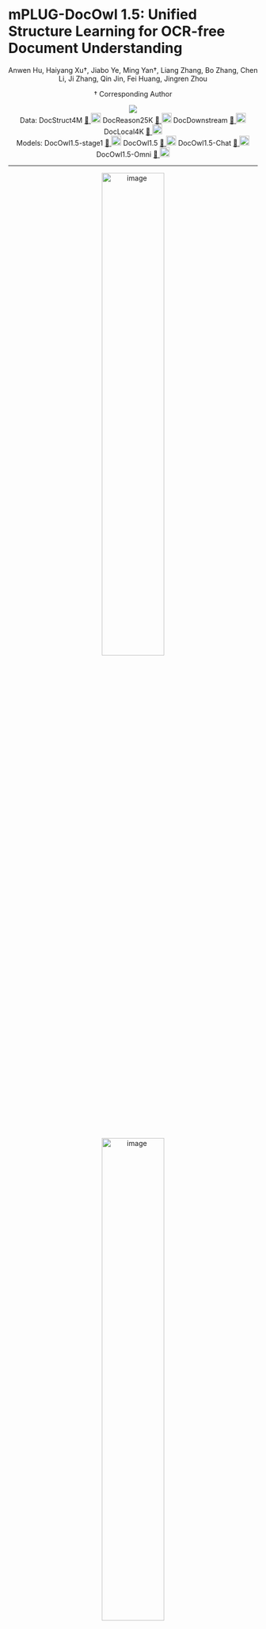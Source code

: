 # mPLUG-DocOwl 1.5: Unified Structure Learning for OCR-free Document Understanding

<div align="center">
Anwen Hu, Haiyang Xu†, Jiabo Ye, Ming Yan†, Liang Zhang, Bo Zhang, Chen Li, Ji Zhang, Qin Jin, Fei Huang, Jingren Zhou

† Corresponding Author

</div>


<div align="center">
<a href="http://arxiv.org/abs/2403.12895"><img src="assets/Paper-Arxiv-orange.svg" ></a>
</div>
<div align="center">
Data: 
DocStruct4M 
<a href="https://huggingface.co/datasets/mPLUG/DocStruct4M">🤗</a><a href="https://www.modelscope.cn/datasets/iic/DocStruct4M/"> <img src="assets/modelscope.png" width='20'></a>
DocReason25K <a href="https://huggingface.co/datasets/mPLUG/DocReason25K">🤗</a><a href="https://www.modelscope.cn/datasets/iic/DocReason25K/"> <img src="assets/modelscope.png" width='20'></a>
DocDownstream <a href="https://huggingface.co/datasets/mPLUG/DocDownstream-1.0">🤗</a><a href="https://www.modelscope.cn/datasets/iic/DocDownstream-1.0/"> <img src="assets/modelscope.png" width='20'></a>
DocLocal4K <a href="https://huggingface.co/datasets/mPLUG/DocLocal4K">🤗</a><a href="https://www.modelscope.cn/datasets/iic/DocLocal4K/"> <img src="assets/modelscope.png" width='20'></a>
</div>
<div align="center">
Models:
DocOwl1.5-stage1 <a href="https://huggingface.co/mPLUG/DocOwl1.5-stage1">🤗</a><a href="https://www.modelscope.cn/models/iic/DocOwl1.5-stage1/"> <img src="assets/modelscope.png" width='20'></a>
DocOwl1.5 <a href="https://huggingface.co/mPLUG/DocOwl1.5">🤗</a><a href="https://www.modelscope.cn/models/iic/DocOwl1.5/"> <img src="assets/modelscope.png" width='20'></a>
DocOwl1.5-Chat <a href="https://huggingface.co/mPLUG/DocOwl1.5-Chat">🤗</a><a href="https://www.modelscope.cn/models/iic/DocOwl1.5-Chat/"> <img src="assets/modelscope.png" width='20'></a>
DocOwl1.5-Omni <a href="https://huggingface.co/mPLUG/DocOwl1.5-Omni">🤗</a><a href="https://www.modelscope.cn/models/iic/DocOwl1.5-Omni/"> <img src="assets/modelscope.png" width='20'></a>
</div>


<hr>
<div align="center">
<img src="assets/radar.png" alt="image" width="50%" height="auto">
<img src="assets/doc_instruct.png" alt="image" width="50%" height="auto">
</div>
</p>

## Spotlights

* Support struct-aware document parsing, table to markdown, chart to markdown.
* Support multi-grained text recognition and text grounding
* Support question answering with simple phrases or detailed explanations.

* Open Source
    - ✅ Training Data: DocStruct4M, DocReason25K, DocDownsteam-1.0
    - ✅ Mutli-grained Text Localization Evaluation set: DocLocal4K
    - ✅ Model: DocOwl1.5-stage1, DocOwl1.5, DocOwl1.5-Chat, DocOwl1.5-Omni
    - ✅ Source code of model inference and evaluation.
    - ✅ Online Demo on ModelScope and HuggingFace.
    - ✅ Source code of launching a local demo.

* Coming soon
    - [ ] Training code.

## Demos
🤗 [HuggingFace Space](https://huggingface.co/spaces/mPLUG/DocOwl)

<img src="assets/modelscope.png" width='20'> [ModelScope Space](https://modelscope.cn/studios/iic/mPLUG-DocOwl/) 

## Training and Evaluation Datasets
|  Dataset   | Download Link |
|  ----  | ----  | 
|  DocStruct4M   | <li>[HuggingFace: mPLUG/DocStruct4M](https://huggingface.co/datasets/mPLUG/DocStruct4M) <li> [ModelScope: iic/DocStruct4M](https://www.modelscope.cn/datasets/iic/DocStruct4M)|
|  DocDownstream-1.0   | <li>[HuggingFace: mPLUG/DocDownstream-1.0](https://huggingface.co/datasets/mPLUG/DocDownstream-1.0) <li> [ModelScope: iic/DocDownstream-1.0](https://www.modelscope.cn/datasets/iic/DocDownstream-1.0)|
|  DocReason25K   | <li>[HuggingFace: mPLUG/DocReason25K](https://huggingface.co/datasets/mPLUG/DocReason25K) <li> [ModelScope: iic/DocReason25K](https://www.modelscope.cn/datasets/iic/DocReason25K)|
|  DocLocal4K   | <li>[HuggingFace: mPLUG/DocLocal4K](https://huggingface.co/datasets/mPLUG/DocLocal4K) <li> [ModelScope: iic/DocLocal4K](https://www.modelscope.cn/datasets/iic/DocLocal4K)|


### DocStruct4M
DocStruct4M is a training set for Unified Structure Learning, covering images of documents, webpages, tables, charts and natural images. It consists of ~3M samples for Struct-aware Parsing tasks and ~1M samples for Multi-grained Text Localization tasks. 

Download DocStruct4M dataset from huggingface [mPLUG/DocStruct4M](https://huggingface.co/datasets/mPLUG/DocStruct4M). Training images (~311G) are split into 8 files, run following cmds to prepare training and validation images.
```
cat partial-imgs* > imgs.tar.gz
tar -zxvf imgs.tar.gz
tar -zxvf val_imgs.tar.gz
```

The dataset is organized in such format:
```
DocStruct4M
├── imgs
├── val_imgs
├── multi_grained_text_localization.jsonl
├── struct_aware_parse.jsonl
├── val.jsonl
```
The ```./imgs``` and ```./val_imgs``` directory contains images for the training and validation samples, respectively. 

### DocDownstream-1.0
DocDownstream-1.0 is the combination of 10 text-rich image understanding benchmarks, including DocVQA, InfographicsVQA, DeepForm, KleisterCharity, WikiTableQuestions, TabFact, ChartQA, TextCaps, TextVQA and VisualMRC, covering tasks of Information Extraction, Visual Question Answering, Natural Language Inference and Image Captioning. All tasks are unified in the form of Visual Question Answering.

Download DocDownstream-1.0 dataset from huggingface [mPLUG/DocDownstream-1.0](https://huggingface.co/datasets/mPLUG/DocDownstream-1.0). Images (~70G) are split into 2 files, run following cmds to prepare images.
```
cat partial-imgs* > imgs.tar.gz
tar -zxvf imgs.tar.gz
```

The dataset is organized in such format:
```
DocDownstream-1.0
├── meta
├── test
├── imgs
├── train.jsonl
├── val.jsonl
```
The ```./imgs``` directory contains images for the training/validation/test samples. The ```train.jsonl``` and ```val.jsonl``` are ensembled samples of 10 datasets for training and validation. There are ~57w samples in ```train.jsonl```. The ```./test``` directory contain test files for each dataset. The ```./meta``` directory contain meta files used for evaluation. 

### DocReason25K
DocReason25K is instruction tuning set with detailed explanation for Visual Document Understanding. It's built based on training samples from DocVQA, InfographicsVQA, WikiTableQuestions, VisualMRC, ChartQA and TextVQA. Detailed explanations are given by GPT3.5/GPT4V and further filtred according to manually annoatetd simple answer.

Download DocReason25K dataset from huggingface [mPLUG/DocReason25K](https://huggingface.co/datasets/mPLUG/DocReason25K). 
The dataset is organized in such format:
```
DocReason25K
├── imgs
├── detailed_explanation.jsonl
```

### DocLocal4K
DocLocal4K is a evaluation set for Multi-grained Text Localization, covering both text recognition and text grounding tasks.

Download DocLocal4K dataset from huggingface [mPLUG/DocLocal4K](https://huggingface.co/datasets/mPLUG/DocLocal4K). 
The dataset is organized in such format:
```
DocLocal4K
├── imgs
├── text_grounding.jsonl
├── text_recognition.jsonl
```

## Models
### Model Card
|  Model   | Download Link  | Abilities |
|  ----  | ----  | ----  |
| DocOwl1.5-stage1  | <li> 🤗[ mPLUG/DocOwl1.5-stage1](https://huggingface.co/mPLUG/DocOwl1.5-stage1) <li> <img src="assets/modelscope.png" width='20'> [iic/DocOwl1.5-stage1](https://www.modelscope.cn/models/iic/DocOwl1.5-stage1/) | <li> document/webpage parsing <li> table to markdown <li> chart to markdown <li> natural image parsing <li> multi-grained text recognition <li> multi-grained text  grounding |
| DocOwl1.5  | <li> 🤗 [mPLUG/DocOwl1.5](https://huggingface.co/mPLUG/DocOwl1.5) <li> <img src="assets/modelscope.png" width='20'> [iic/DocOwl1.5](https://www.modelscope.cn/models/iic/DocOwl1.5/) | <li> VQA with concise answers <li> infomation extraction <li> image captioning <li> natural language inference |
| DocOwl1.5-Chat  | <li> 🤗 [mPLUG/DocOwl1.5-Chat](https://huggingface.co/mPLUG/DocOwl1.5-Chat) <li> <img src="assets/modelscope.png" width='20'> [iic/DocOwl1.5-Chat](https://www.modelscope.cn/models/iic/DocOwl1.5-Chat/) | <li> VQA with detailed explanations <li> VQA with concise answers <li> infomation extraction <li> image captioning <li> natural language inference |
| DocOwl1.5-Omni  |  <li> 🤗 [mPLUG/DocOwl1.5-Omni](https://huggingface.co/mPLUG/DocOwl1.5-Omni) <li> <img src="assets/modelscope.png" width='20'> [iic/DocOwl1.5-Omni](https://www.modelscope.cn/models/iic/DocOwl1.5-Omni/) | <li> document/webpage parsing <li> table to markdown <li> chart to markdown <li> natural image parsing <li> multi-grained text recognition <li> multi-grained text grounding <li> VQA with detailed explanations <li> VQA with concise answers <li> infomation extraction <li> image captioning <li> natural language inference |

### Model Inference
prepare python environments as [mPLUG-Owl2](https://github.com/X-PLUG/mPLUG-Owl/tree/main/mPLUG-Owl2). Versions of some important packages are: ```transformers==4.31.0```

* DocOwl1.5-stage1 inference examples
```
from docowl_infer import DocOwlInfer
model_path='./mPLUG/DocOwl1.5-stage1'
docowl=DocOwlInfer(ckpt_path=model_path, anchors='grid_9', add_global_img=False)
print('load model from ', model_path)

# document/webpage parsing
image='./DocStruct4M/val_imgs/CCpdf/pages/1e531ef22cff3f01dab8720e99427c4f_page19.png'
query='Recognize text in the image.'
answer=docowl.inference(image, query)
print(answer)

# table/chart to markdown
image='./DocStruct4M/val_imgs/TURL/col_type_197091.jpg'
query='Convert the picture to Markdown syntax.'
answer=docowl.inference(image, query)
print(answer)

# natural image parsing
image='./DocStruct4M/val_imgs/OCRCC/02749938.jpg'
query='Provide a description of the image content and text.'
answer=docowl.inference(image, query)
print(answer)
```

* DocOwl1.5-Chat inference examples
```
from docowl_infer import DocOwlInfer
model_path='./mPLUG/DocOwl1.5-chat'
docowl=DocOwlInfer(ckpt_path=model_path, anchors='grid_9', add_global_img=True)
print('load model from ', model_path)

# VQA with concise phrases
image='./DocDownstream-1.0/imgs/DUE_Benchmark/DocVQA/pngs/rnbx0223_193.png'
query='What is the Compound Annual Growth Rate (CAGR) for total assets?'
answer=docowl.inference(image, query)
print(answer)

# VQA with detailed explanation
image='./DocDownstream-1.0/imgs/DUE_Benchmark/DocVQA/pngs/rnbx0223_193.png'
query='What is the Compound Annual Growth Rate (CAGR) for total assets? Answer the question with detailed explanation.'
answer=docowl.inference(image, query)
print(answer)
```

### Model Evaluation
prepare environments for evaluation as follows:
```
pip install textdistance
pip install editdistance
pip install pycocoevalcap
```

Evaluate DocOwl1.5/DocOwl1.5-Chat on 10 downstream tasks:
```
python docowl_benchmark_evaluate.py --model_path $MODEL_PATH --dataset $DATASET --downstream_dir $DOWNSTREAM_DIR_PATH --save_dir $SAVE_DIR
```
Note: ```$DATASET``` should be chosen from ```[DocVQA, InfographicsVQA, WikiTableQuestions, DeepForm,KleisterCharity, TabFact, ChartQA, TextVQA, TextCaps, VisualMRC]```. ```$DOWNSTREAM_DIR_PATH``` is the local path of [mPLUG/DocDownstream-1.0](https://huggingface.co/datasets/mPLUG/DocDownstream-1.0).

Evaluate DocOwl1.5-stage1 on DocLocal4K:
```
python docowl_doclocal4k_evaluate.py --model_path $MODEL_PATH --task $TASK --doclocal4k_dir $DOCLOCAL4K_DIR_PATH --save_dir $SAVE_DIR
```
Note: ```$TASK``` should be chosen from ```[text_grounding, text_recognition]```. ```$DOCLOCAL4K_DIR_PATH``` is the local path of [mPLUG/DocLocal4K](https://huggingface.co/datasets/mPLUG/DocLocal4K).

### Model Training
coming soon


## Local Demo
Run the following command to launch a local demo supported by the DocOwl1.5-Omni:
```
python app.py --model-source modelscope
```
Note: The demo is build based on ```gradio==3.27.0```, if you must use ```gradio==4.26.0```, you can refer to our code on HuggingFace space by ```git clone https://huggingface.co/spaces/mPLUG/DocOwl``` . You can also change ```model-source``` to ```huggingface```, or ```local``` and specify the ```model-path```. We have verified that the local demo works on A100-80G or V100-32G.


## Citation
If you found this work useful, consider giving this repository a star and citing our paper as followed:
```
@article{hu2024docowl,
  title={mPLUG-DocOwl 1.5: Unified Structure Learning for OCR-free Document Understanding},
  author={Hu, Anwen and Xu, Haiyang and Ye, Jiabo and Yan, Ming and Zhang, Liang and Zhang, Bo and Li, Chen and Zhang, Ji and Jin, Qin and Huang, Fei and others},
  journal={arXiv preprint arXiv:2403.12895},
  year={2024}
}
```

          
